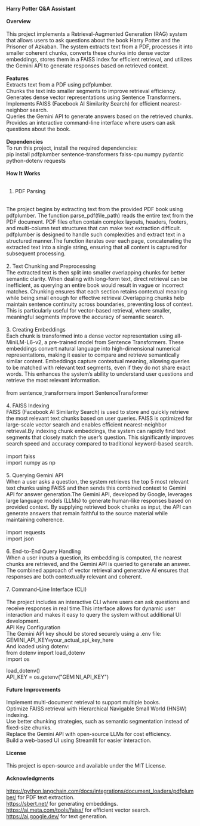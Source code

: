 <b>Harry Potter Q&A Assistant</b>
<br><br>
<b>Overview</b>
<br><br>
This project implements a Retrieval-Augmented Generation (RAG) system that allows users to ask questions about the book Harry Potter and the Prisoner of Azkaban. The system extracts text from a PDF, processes it into smaller coherent chunks, converts these chunks into dense vector embeddings, stores them in a FAISS index for efficient retrieval, and utilizes the Gemini API to generate responses based on retrieved context.
<br><br>
<b>Features</b>
<br>
Extracts text from a PDF using pdfplumber.
<br>
Chunks the text into smaller segments to improve retrieval efficiency.
<br>
Generates dense vector representations using Sentence Transformers.
<br>
Implements FAISS (Facebook AI Similarity Search) for efficient nearest-neighbor search.
<br>
Queries the Gemini API to generate answers based on the retrieved chunks.
<br>
Provides an interactive command-line interface where users can ask questions about the book.
<br><br>
<b>Dependencies</b>
<br>
To run this project, install the required dependencies:
<br>
pip install pdfplumber sentence-transformers faiss-cpu numpy pydantic python-dotenv requests
<br><br>
<b>How It Works</b>
<br><br>
1. PDF Parsing
<br>
The project begins by extracting text from the provided PDF book using pdfplumber. The function parse_pdf(file_path) reads the entire text from the PDF document. PDF files often contain complex layouts, headers, footers, and multi-column text structures that can make text extraction difficult. pdfplumber is designed to handle such complexities and extract text in a structured manner.The function iterates over each page, concatenating the extracted text into a single string, ensuring that all content is captured for subsequent processing.
<br><br>
2. Text Chunking and Preprocessing
<br>
The extracted text is then split into smaller overlapping chunks for better semantic clarity. When dealing with long-form text, direct retrieval can be inefficient, as querying an entire book would result in vague or incorrect matches. Chunking ensures that each section retains contextual meaning while being small enough for effective retrieval.Overlapping chunks help maintain sentence continuity across boundaries, preventing loss of context. This is particularly useful for vector-based retrieval, where smaller, meaningful segments improve the accuracy of semantic search.
<br><br>
3. Creating Embeddings
<br>
Each chunk is transformed into a dense vector representation using all-MiniLM-L6-v2, a pre-trained model from Sentence Transformers. These embeddings convert natural language into high-dimensional numerical representations, making it easier to compare and retrieve semantically similar content.
Embeddings capture contextual meaning, allowing queries to be matched with relevant text segments, even if they do not share exact words. This enhances the system’s ability to understand user questions and retrieve the most relevant information.
<br><br>
from sentence_transformers import SentenceTransformer
<br><br>
4. FAISS Indexing
<br>
FAISS (Facebook AI Similarity Search) is used to store and quickly retrieve the most relevant text chunks based on user queries. FAISS is optimized for large-scale vector search and enables efficient nearest-neighbor retrieval.By indexing chunk embeddings, the system can rapidly find text segments that closely match the user’s question. This significantly improves search speed and accuracy compared to traditional keyword-based search.
<br><br>
import faiss<br>
import numpy as np
<br><br>
5. Querying Gemini API
<br>
When a user asks a question, the system retrieves the top 5 most relevant text chunks using FAISS and then sends this combined context to Gemini API for answer generation.The Gemini API, developed by Google, leverages large language models (LLMs) to generate human-like responses based on provided context. By supplying retrieved book chunks as input, the API can generate answers that remain faithful to the source material while maintaining coherence.
<br><br>
import requests<br>
import json
<br><br>
6. End-to-End Query Handling
<br>
When a user inputs a question, its embedding is computed, the nearest chunks are retrieved, and the Gemini API is queried to generate an answer. The combined approach of vector retrieval and generative AI ensures that responses are both contextually relevant and coherent.
<br><br>
7. Command-Line Interface (CLI)
<br><br>
The project includes an interactive CLI where users can ask questions and receive responses in real time.This interface allows for dynamic user interaction and makes it easy to query the system without additional UI development.
<br>
API Key Configuration
<br>
The Gemini API key should be stored securely using a .env file:
<br>
GEMINI_API_KEY=your_actual_api_key_here
<br>
And loaded using dotenv:
<br>
from dotenv import load_dotenv<br>
import os<br>

load_dotenv()<br>
API_KEY = os.getenv("GEMINI_API_KEY")
<br><br>
<b>Future Improvements</b>
<br><br>
Implement multi-document retrieval to support multiple books.
<br>
Optimize FAISS retrieval with Hierarchical Navigable Small World (HNSW) indexing.
<br>
Use better chunking strategies, such as semantic segmentation instead of fixed-size chunks.
<br>
Replace the Gemini API with open-source LLMs for cost efficiency.
<br>
Build a web-based UI using Streamlit for easier interaction.
<br><br>
<b>License</b>
<br><br>
This project is open-source and available under the MIT License.
<br><br>
<b>Acknowledgments</b>
<br><br>
https://python.langchain.com/docs/integrations/document_loaders/pdfplumber/ for PDF text extraction.
<br>
https://sbert.net/ for generating embeddings.
<br>
https://ai.meta.com/tools/faiss/ for efficient vector search.
<br>
https://ai.google.dev/ for text generation.
